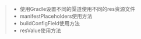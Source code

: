 > * 使用Gradle设置不同的渠道使用不同的res资源文件
> * manifestPlaceholders使用方法
> * buildConfigField使用方法
> * resValue使用方法

